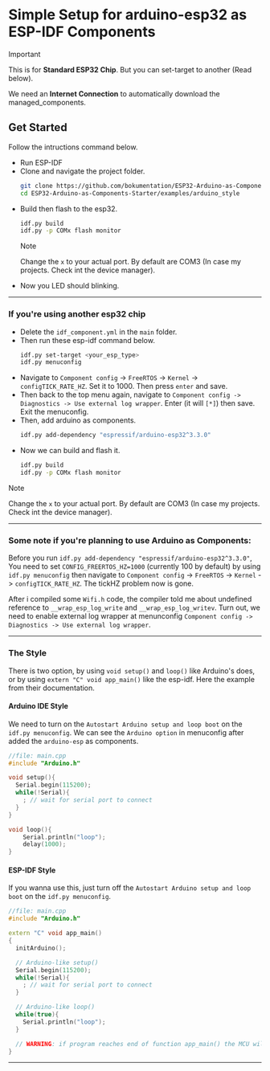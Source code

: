 # Simple Setup for arduino-esp32 as ESP-IDF Components

>[!IMPORTANT]
> This is for **Standard ESP32 Chip**. But you can set-target to another (Read below).
> 
> We need an **Internet Connection** to automatically download the managed_components.

## Get Started
Follow the intructions command below.
- Run ESP-IDF 
- Clone and navigate the project folder.
  ```bash
  git clone https://github.com/bokumentation/ESP32-Arduino-as-Components-Starter.git
  cd ESP32-Arduino-as-Components-Starter/examples/arduino_style
  ```
- Build then flash to the esp32.
  ```bash
  idf.py build
  idf.py -p COMx flash monitor
  ```
  >[!NOTE]
  > Change the `x` to your actual port. By default are COM3 (In case my projects. Check int the device manager).
- Now you LED should blinking.

---
### If you're using another esp32 chip
- Delete the `idf_component.yml` in the `main` folder.
- Then run these esp-idf command below.
    ```bash
    idf.py set-target <your_esp_type>
    idf.py menuconfig
    ```
- Navigate to `Component config` -> `FreeRTOS` -> `Kernel` -> `configTICK_RATE_HZ`. Set it to 1000. Then press `enter` and save.
- Then back to the top menu again, navigate to `Component config -> Diagnostics -> Use external log wrapper`. Enter (it will `[*]`) then save. Exit the menuconfig.
- Then, add arduino as components.
    ```bash
    idf.py add-dependency "espressif/arduino-esp32^3.3.0"
    ```
- Now we can build and flash it.    
    ```bash
    idf.py build
    idf.py -p COMx flash monitor
    ```

>[!NOTE]
> Change the `x` to your actual port. By default are COM3 (In case my projects. Check int the device manager).

--- 
### Some note if you're planning to use Arduino as Components: 
Before you run `idf.py add-dependency "espressif/arduino-esp32^3.3.0"`, You need to set `CONFIG_FREERTOS_HZ=1000` (currently 100 by default) by using `idf.py menuconfig` then navigate to `Component config` -> `FreeRTOS` -> `Kernel` -> `configTICK_RATE_HZ`. The tickHZ problem now is gone.

After i compiled some `Wifi.h` code, the compiler told me about undefined reference to `__wrap_esp_log_write` and `__wrap_esp_log_writev`. Turn out, we need to enable external log wrapper at menunconfig `Component config -> Diagnostics -> Use external log wrapper`. 

---
### The Style
There is two option, by using `void setup()` and `loop()` like Arduino's does, or by using `extern "C" void app_main()` like the esp-idf. Here the example from their documentation.

#### Arduino IDE Style
We need to turn on the `Autostart Arduino setup and loop boot` on the `idf.py menuconfig`. We can see the `Arduino option` in menuconfig after added the `arduino-esp` as components.

```cpp
//file: main.cpp
#include "Arduino.h"

void setup(){
  Serial.begin(115200);
  while(!Serial){
    ; // wait for serial port to connect
  }
}

void loop(){
    Serial.println("loop");
    delay(1000);
}
```

#### ESP-IDF Style
If you wanna use this, just turn off the `Autostart Arduino setup and loop boot` on the `idf.py menuconfig`.
```cpp
//file: main.cpp
#include "Arduino.h"

extern "C" void app_main()
{
  initArduino();

  // Arduino-like setup()
  Serial.begin(115200);
  while(!Serial){
    ; // wait for serial port to connect
  }

  // Arduino-like loop()
  while(true){
    Serial.println("loop");
  }

  // WARNING: if program reaches end of function app_main() the MCU will restart.
}
```

---
